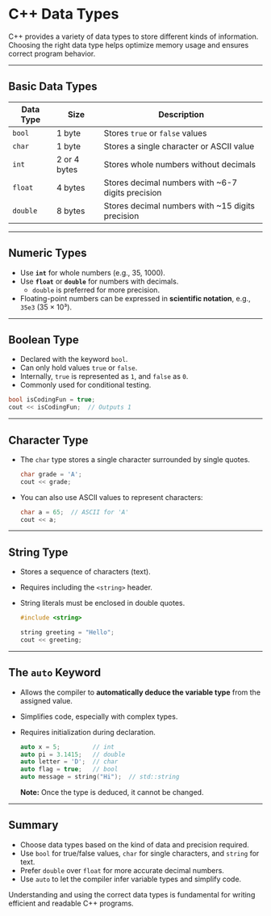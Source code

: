# C++ Data Types

C++ provides a variety of data types to store different kinds of information. Choosing the right data type helps optimize memory usage and ensures correct program behavior.

---

## Basic Data Types

| Data Type | Size       | Description                                  |
|-----------|------------|----------------------------------------------|
| `bool`    | 1 byte     | Stores `true` or `false` values              |
| `char`    | 1 byte     | Stores a single character or ASCII value     |
| `int`     | 2 or 4 bytes | Stores whole numbers without decimals       |
| `float`   | 4 bytes    | Stores decimal numbers with ~6-7 digits precision |
| `double`  | 8 bytes    | Stores decimal numbers with ~15 digits precision |

---

## Numeric Types

- Use **`int`** for whole numbers (e.g., 35, 1000).
- Use **`float`** or **`double`** for numbers with decimals.
  - `double` is preferred for more precision.
- Floating-point numbers can be expressed in **scientific notation**, e.g., `35e3` (35 × 10³).

---

## Boolean Type

- Declared with the keyword `bool`.
- Can only hold values `true` or `false`.
- Internally, `true` is represented as `1`, and `false` as `0`.
- Commonly used for conditional testing.

```cpp
bool isCodingFun = true;
cout << isCodingFun;  // Outputs 1
```

---

## Character Type

* The `char` type stores a single character surrounded by single quotes.

    ```cpp
    char grade = 'A';
    cout << grade;
    ```

* You can also use ASCII values to represent characters:

    ```cpp
    char a = 65;  // ASCII for 'A'
    cout << a;
    ```

---

## String Type

* Stores a sequence of characters (text).
* Requires including the `<string>` header.
* String literals must be enclosed in double quotes.

    ```cpp
    #include <string>

    string greeting = "Hello";
    cout << greeting;
    ```

---

## The `auto` Keyword

* Allows the compiler to **automatically deduce the variable type** from the assigned value.
* Simplifies code, especially with complex types.
* Requires initialization during declaration.

    ```cpp
    auto x = 5;         // int
    auto pi = 3.1415;   // double
    auto letter = 'D';  // char
    auto flag = true;   // bool
    auto message = string("Hi");  // std::string
    ```

    **Note:** Once the type is deduced, it cannot be changed.

---

## Summary

* Choose data types based on the kind of data and precision required.
* Use `bool` for true/false values, `char` for single characters, and `string` for text.
* Prefer `double` over `float` for more accurate decimal numbers.
* Use `auto` to let the compiler infer variable types and simplify code.

Understanding and using the correct data types is fundamental for writing efficient and readable C++ programs.
